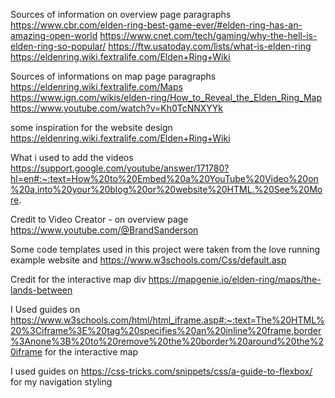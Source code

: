 Sources of information on overview page paragraphs
https://www.cbr.com/elden-ring-best-game-ever/#elden-ring-has-an-amazing-open-world
https://www.cnet.com/tech/gaming/why-the-hell-is-elden-ring-so-popular/
https://ftw.usatoday.com/lists/what-is-elden-ring
https://eldenring.wiki.fextralife.com/Elden+Ring+Wiki

Sources of informations on map page paragraphs
https://eldenring.wiki.fextralife.com/Maps
https://www.ign.com/wikis/elden-ring/How_to_Reveal_the_Elden_Ring_Map
https://www.youtube.com/watch?v=Kh0TcNNXYYk


some inspiration for the website design
https://eldenring.wiki.fextralife.com/Elden+Ring+Wiki

What i used to add the videos 
https://support.google.com/youtube/answer/171780?hl=en#:~:text=How%20to%20Embed%20a%20YouTube%20Video%20on%20a,into%20your%20blog%20or%20website%20HTML.%20See%20More.

Credit to Video Creator - on overview page
https://www.youtube.com/@BrandSanderson

Some code templates used in this project were taken from the love running example website and https://www.w3schools.com/Css/default.asp

Credit for the interactive map div 
https://mapgenie.io/elden-ring/maps/the-lands-between

I Used guides on https://www.w3schools.com/html/html_iframe.asp#:~:text=The%20HTML%20%3Ciframe%3E%20tag%20specifies%20an%20inline%20frame,border%3Anone%3B%20to%20remove%20the%20border%20around%20the%20iframe for the interactive map

I used guides on https://css-tricks.com/snippets/css/a-guide-to-flexbox/ for my navigation styling